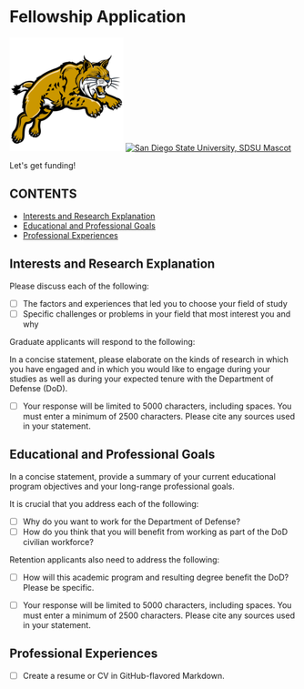 [This document is formatted with GitHub-Flavored Markdown.                       ]:#
[For better viewing, read it in a browser at                                     ]:#
[https://github.com/SourceryInstitute/fellowship-application/blob/main/README.md ]:#

Fellowship Application
======================

[![University of California, Merced Mascot][ucm mascot]](https://ucmerced.edu)
[![San Diego State University, SDSU Mascot][sdsu mascot]](https://sdsu.edu)

Let's get funding!

CONTENTS
--------

* [Interests and Research Explanation](#interests-and-research-explanation)
* [Educational and Professional Goals](#educational-and-professional-goals)
* [Professional Experiences](#professional-experiences)

Interests and Research Explanation
----------------------------------
Please discuss each of the following:

* [ ] The factors and experiences that led you to choose your field of study
* [ ] Specific challenges or problems in your field that most interest you and why

Graduate applicants will respond to the following:

In a concise statement, please elaborate on the kinds of research in which you have engaged and in which you would like to engage during your studies as well as during your expected tenure with the Department of Defense (DoD).

* [ ] Your response will be limited to 5000 characters, including spaces. You must enter a minimum of 2500 characters. Please cite any sources used in your statement.

Educational and Professional Goals
----------------------------------
In a concise statement, provide a summary of your current educational program objectives and your long-range professional goals.

It is crucial that you address each of the following:
* [ ] Why do you want to work for the Department of Defense?
* [ ] How do you think that you will benefit from working as part of the DoD civilian workforce?

Retention applicants also need to address the following:
* [ ] How will this academic program and resulting degree benefit the DoD? Please be specific.

* [ ] Your response will be limited to 5000 characters, including spaces. You must enter a minimum of 2500 characters. Please cite any sources used in your statement.

Professional Experiences
------------------------
* [ ] Create a resume or CV in GitHub-flavored Markdown.

[ucm mascot]: ucmerced_mascot.png
[sdsu mascot]: https://sayvasolutions.com/wp-content/uploads/2017/11/SDSU.png
